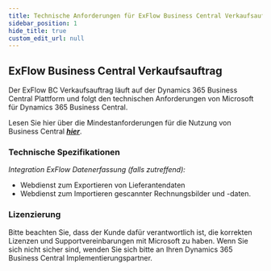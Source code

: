 ```yaml
---
title: Technische Anforderungen für ExFlow Business Central Verkaufsauftrag
sidebar_position: 1
hide_title: true
custom_edit_url: null
---
```


## ExFlow Business Central Verkaufsauftrag
Der ExFlow BC Verkaufsauftrag läuft auf der Dynamics 365 Business Central Plattform und folgt den technischen Anforderungen von Microsoft für Dynamics 365 Business Central.

Lesen Sie hier über die Mindestanforderungen für die Nutzung von Business Central [***hier***](https://docs.microsoft.com/en-us/dynamics365/business-central/product-requirements).<br/>

### Technische Spezifikationen

*Integration ExFlow Datenerfassung (falls zutreffend):*<br/>
* Webdienst zum Exportieren von Lieferantendaten<br/>
* Webdienst zum Importieren gescannter Rechnungsbilder und -daten.<br/>

### Lizenzierung
Bitte beachten Sie, dass der Kunde dafür verantwortlich ist, die korrekten Lizenzen und Supportvereinbarungen mit Microsoft zu haben.
Wenn Sie sich nicht sicher sind, wenden Sie sich bitte an Ihren Dynamics 365 Business Central Implementierungspartner.
